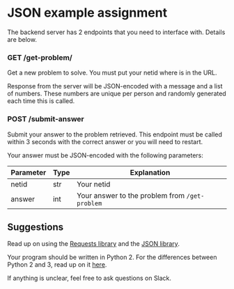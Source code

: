# JSON example assignment

The backend server has 2 endpoints that you need to interface with. Details are below.

### GET /get-problem/<netid>

Get a new problem to solve. You must put your netid where <netid> is in the URL.

Response from the server will be JSON-encoded with a message and a list of numbers. These numbers are unique per person and randomly generated each time this is called.

### POST /submit-answer

Submit your answer to the problem retrieved. This endpoint must be called within 3 seconds with the correct answer or you will need to restart.

Your answer must be JSON-encoded with the following parameters:

|Parameter|Type|Explanation|
|---------|----|-----------|
|netid|str|Your netid|
|answer|int|Your answer to the problem from `/get-problem`|

## Suggestions

Read up on using the [Requests library](http://www.python-requests.org/en/latest/) and the [JSON library](https://docs.python.org/2/library/json.html). 

Your program should be written in Python 2. For the differences between Python 2 and 3, read up on it [here](https://wiki.python.org/moin/Python2orPython3).

If anything is unclear, feel free to ask questions on Slack.
